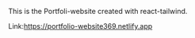 This is the Portfoli-website created with react-tailwind.

Link:https://portfolio-website369.netlify.app
